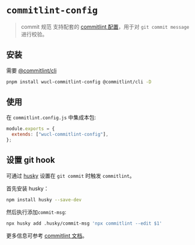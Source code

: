 # `commitlint-config`

> commit 规范
> 支持配套的 [commitlint 配置](https://commitlint.js.org/#/concepts-shareable-config)，用于对 `git commit message` 进行校验。

## 安装

需要 [@commitlint/cli](https://www.npmjs.com/package/@commitlint/cli)

```bash
pnpm install wucl-commitlint-config @commitlint/cli -D
```

## 使用

在 `commitlint.config.js` 中集成本包:

```javascript
module.exports = {
  extends: ["wucl-commitlint-config"],
};
```

## 设置 git hook

可通过 [husky](https://www.npmjs.com/package/husky) 设置在 `git commit` 时触发 `commitlint`。

首先安装 husky：

```bash
npm install husky --save-dev
```

然后执行添加`commit-msg`:

```bash
npx husky add .husky/commit-msg 'npx commitlint --edit $1'
```

更多信息可参考 [commitlint 文档](https://commitlint.js.org/#/guides-local-setup?id=install-husky)。
